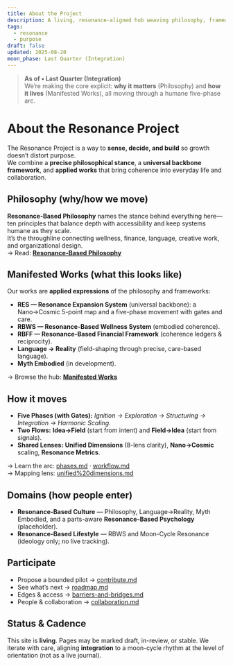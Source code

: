 ```yaml
---
title: About the Project
description: A living, resonance-aligned hub weaving philosophy, frameworks, and applied works—built to scale without drift.
tags:
  - resonance
  - purpose
draft: false
updated: 2025-08-20
moon_phase: Last Quarter (Integration)
---
```


> **As of • Last Quarter (Integration)**  
> We’re making the core explicit: **why it matters** (Philosophy) and **how it lives** (Manifested Works), all moving through a humane five-phase arc.

# About the Resonance Project

The Resonance Project is a way to **sense, decide, and build** so growth doesn’t distort purpose.  
We combine a **precise philosophical stance**, a **universal backbone framework**, and **applied works** that bring coherence into everyday life and collaboration.

## Philosophy (why/how we move)

**Resonance-Based Philosophy** names the stance behind everything here—ten principles that balance depth with accessibility and keep systems humane as they scale.  
It’s the throughline connecting wellness, finance, language, creative work, and organizational design.  
→ Read: **[Resonance-Based Philosophy](philosophy.md)**

## Manifested Works (what this looks like)

Our works are **applied expressions** of the philosophy and frameworks:

- **RES — Resonance Expansion System** (universal backbone): a Nano→Cosmic 5-point map and a five-phase movement with gates and care.  
- **RBWS — Resonance-Based Wellness System** (embodied coherence).  
- **RBFF — Resonance-Based Financial Framework** (coherence ledgers & reciprocity).  
- **Language → Reality** (field-shaping through precise, care-based language).  
- **Myth Embodied** (in development).  

→ Browse the hub: **[Manifested Works](manifested%20works.md)**

## How it moves

- **Five Phases (with Gates):** *Ignition → Exploration → Structuring → Integration → Harmonic Scaling*.  
- **Two Flows:** **Idea→Field** (start from intent) and **Field→Idea** (start from signals).  
- **Shared Lenses:** **Unified Dimensions** (8-lens clarity), **Nano→Cosmic** scaling, **Resonance Metrics**.

→ Learn the arc: [phases.md](phases.md) · [workflow.md](workflow.md)  
→ Mapping lens: [unified%20dimensions.md](unified%20dimensions.md)

## Domains (how people enter)

- **Resonance-Based Culture** — Philosophy, Language→Reality, Myth Embodied, and a parts-aware **Resonance-Based Psychology** (placeholder).  
- **Resonance-Based Lifestyle** — RBWS and Moon-Cycle Resonance (ideology only; no live tracking).

## Participate

- Propose a bounded pilot → [contribute.md](contribute.md)  
- See what’s next → [roadmap.md](roadmap.md)  
- Edges & access → [barriers-and-bridges.md](barriers-and-bridges.md)  
- People & collaboration → [collaboration.md](collaboration.md)

## Status & Cadence

This site is **living**. Pages may be marked draft, in-review, or stable. We iterate with care, aligning **integration** to a moon-cycle rhythm at the level of orientation (not as a live journal).

